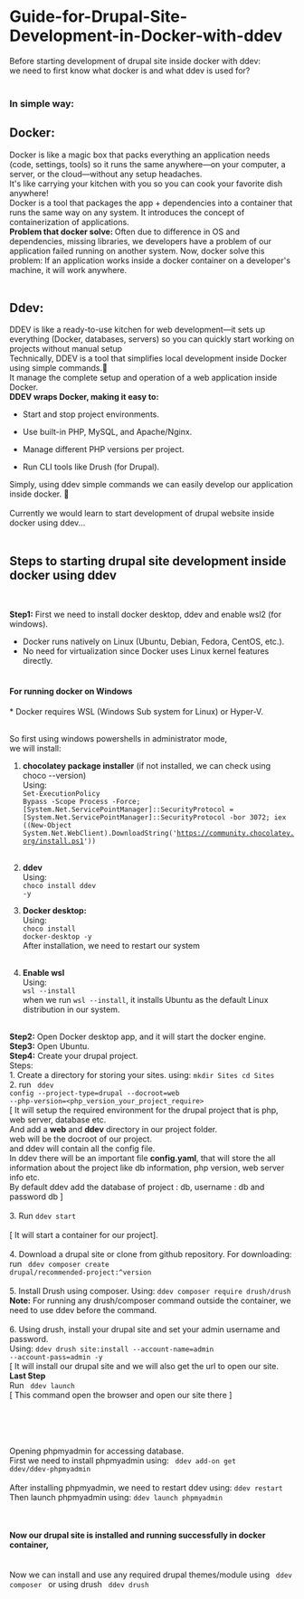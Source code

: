 # Guide-for-Drupal-Site-Development-in-Docker-with-ddev


Before starting development of drupal site inside docker with ddev: <br>
we need to first know what docker is and what ddev is used for? <br><br>
<h3>In simple way:</h3>
<h2>Docker: </h2> Docker is like a magic box that packs everything an application needs (code, settings, tools) so it runs the same anywhere—on your computer, a server, or the cloud—without any setup headaches.<br> It's like carrying your kitchen with you so you can cook your favorite dish anywhere!
<br> Docker is a tool that packages the app + dependencies into a container that runs the same way on any system. It introduces the concept of containerization of applications.
<br><strong>Problem that docker solve: </strong> Often due to difference in OS and dependencies, missing libraries, we developers have a problem of our application failed running on another system. Now, docker solve this problem: If an application works inside a docker container on a developer's machine, it will work anywhere.<br><br>
<h2>Ddev: </h2>
DDEV is like a ready-to-use kitchen for web development—it sets up everything (Docker, databases, servers) so you can quickly start working on projects without manual setup<br>
Technically, DDEV is a tool that simplifies local development inside Docker using simple commands.🚀<br> It manage the complete setup and operation of a web application inside Docker.<br>
<b>DDEV wraps Docker, making it easy to:</b>
<br>

* Start and stop project environments. <br>

* Use built-in PHP, MySQL, and Apache/Nginx. <br>

* Manage different PHP versions per project.<br>

* Run CLI tools like Drush (for Drupal). <br>

Simply, using ddev simple commands we can easily develop our application inside docker. 🚀
<br><br>
Currently we would learn to start development of drupal website inside docker using ddev...<br><br>
<h2>Steps to starting drupal site development inside docker using ddev </h2> <br>

<b>Step1:</b> First we need to install docker desktop, ddev and enable wsl2 (for windows).<br>
* Docker runs natively on Linux (Ubuntu, Debian, Fedora, CentOS, etc.).<br>
* No need for virtualization since Docker uses Linux kernel features directly.
<br><br>
<h4>For running docker on Windows</h4>
* Docker requires WSL (Windows Sub system for Linux) or Hyper-V. <br><br>

So first using windows powershells in administrator mode,<br>
we will install:<br>
1. <b> chocolatey package installer</b> (if not installed, we can check using choco --version) <br>
Using: <br>
<code>Set-ExecutionPolicy Bypass -Scope Process -Force; [System.Net.ServicePointManager]::SecurityProtocol = [System.Net.ServicePointManager]::SecurityProtocol -bor 3072; iex ((New-Object System.Net.WebClient).DownloadString('https://community.chocolatey.org/install.ps1'))
</code> <br>

2. <b>ddev</b> <br>
Using:<br>
<code>choco install ddev -y</code><br>
3. <b>Docker desktop: </b><br>
Using:<br>
<code>choco install docker-desktop -y</code><br>
After installation, we need to restart our system<br><br>

4. <b> Enable wsl</b><br>
Using: <br>
<code>wsl --install</code><br>
when we run <code>wsl --install</code>, it installs Ubuntu as the default Linux distribution in our system.<br><br>

<b>Step2:</b> Open Docker desktop app, and it will start the docker engine. <br>
<b>Step3:</b> Open Ubuntu.<br>
<b>Step4:</b> Create your drupal project.
<br>Steps:
<br> 1. Create a directory for storing your sites. using: <code>mkdir Sites cd Sites</code>
<br> 2. run <code> ddev config --project-type=drupal --docroot=web --php-version=<php_version_your_project_require> </code>
<br> [ It will setup the required environment for the drupal project that is  php, web server, database etc.
<br> And add a <b>web</b> and <b>ddev</b> directory in our project folder. </b>
<br> web will be the docroot of our project.
<br> and ddev will contain all the config file.
<br> In ddev there will be an important file <b>config.yaml</b>, that will store the all information about the project like db information, php version, web server info etc. 
<br> By default ddev add the database of project : db, username : db and password db ]
<br>
<br>3. Run <code>ddev start </code> 
<br> [ It will start a container for our project].
<br>
<br>4. Download a drupal site or clone from github repository. For downloading: run <code> ddev composer create drupal/recommended-project:^version</code>
<br>
<br> 5. Install Drush using composer. Using: <code>ddev composer require drush/drush</code>
<br> <b>Note:</b> For running any drush/composer command outside the container, we need to use ddev before the command.
<br>
<br> 6. Using drush, install your drupal site and set your admin username and password.
<br> Using: <code>ddev drush site:install --account-name=admin --account-pass=admin -y</code>
<br>[ It will install our drupal site and we will also get the url to open our site.
<br>
<b>Last Step</b>
<br> Run <code> ddev launch </code>
<br> [ This command open the browser and open our site there ]

<br><br><br>
<br>Opening phpmyadmin for accessing database.
<br>First we need to install phpmyadmin using: <code> ddev add-on get ddev/ddev-phpmyadmin </code>
<br>
<br>After installing phpmyadmin, we need to restart ddev using: <code>ddev restart</code>
<br> Then launch phpmyadmin using: <code>ddev launch phpmyadmin</code>

<br> <h4> Now our drupal site is installed and running successfully in docker container,</h4>
<br> Now we can install and use any required drupal themes/module using <code> ddev composer </code> or using drush <code> ddev drush </code> 







 



   















